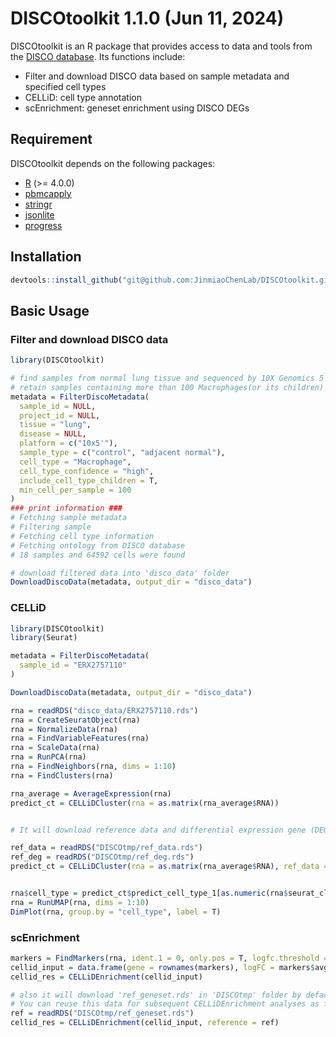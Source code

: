 # DISCOtoolkit 1.1.0 (Jun 11, 2024)

DISCOtoolkit is an R package that provides access to data and tools from the [DISCO database](https://www.immunesinglecell.org/). Its functions include:

- Filter and download DISCO data based on sample metadata and specified cell types
- CELLiD: cell type annotation
- scEnrichment: geneset enrichment using DISCO DEGs

## Requirement

DISCOtoolkit depends on the following packages:

-   [R](https://www.r-project.org/) (\>= 4.0.0)
-   [pbmcapply](https://cran.r-project.org/web/packages/pbmcapply/index.html)
-   [stringr](https://cran.r-project.org/web/packages/stringr/vignettes/stringr.html)
-   [jsonlite](https://cran.r-project.org/web/packages/jsonlite/index.html)
-   [progress](https://cran.r-project.org/web/packages/progress/index.html)


## Installation

``` r
devtools::install_github("git@github.com:JinmiaoChenLab/DISCOtoolkit.git")
```

## Basic Usage

### Filter and download DISCO data

``` r
library(DISCOtoolkit)

# find samples from normal lung tissue and sequenced by 10X Genomics 5' platform
# retain samples containing more than 100 Macrophages(or its children)
metadata = FilterDiscoMetadata(
  sample_id = NULL,
  project_id = NULL,
  tissue = "lung",
  disease = NULL,
  platform = c("10x5'"),
  sample_type = c("control", "adjacent normal"),
  cell_type = "Macrophage", 
  cell_type_confidence = "high", 
  include_cell_type_children = T, 
  min_cell_per_sample = 100
)
### print information ###
# Fetching sample metadata
# Filtering sample
# Fetching cell type information
# Fetching ontology from DISCO database
# 18 samples and 64592 cells were found

# download filtered data into 'disco_data' folder
DownloadDiscoData(metadata, output_dir = "disco_data")
```

### CELLiD

``` r
library(DISCOtoolkit)
library(Seurat)

metadata = FilterDiscoMetadata(
  sample_id = "ERX2757110"
)

DownloadDiscoData(metadata, output_dir = "disco_data")

rna = readRDS("disco_data/ERX2757110.rds")
rna = CreateSeuratObject(rna)
rna = NormalizeData(rna)
rna = FindVariableFeatures(rna)
rna = ScaleData(rna)
rna = RunPCA(rna)
rna = FindNeighbors(rna, dims = 1:10)
rna = FindClusters(rna)

rna_average = AverageExpression(rna)
predict_ct = CELLiDCluster(rna = as.matrix(rna_average$RNA))


# It will download reference data and differential expression gene (DEG) data from DISCO and save them in the 'DISCOtmp' folder by default. You can reuse this data for subsequent CELLiD analyses as follow:

ref_data = readRDS("DISCOtmp/ref_data.rds")
ref_deg = readRDS("DISCOtmp/ref_deg.rds")
predict_ct = CELLiDCluster(rna = as.matrix(rna_average$RNA), ref_data = ref_data, ref_deg = ref_deg)


rna$cell_type = predict_ct$predict_cell_type_1[as.numeric(rna$seurat_clusters)]
rna = RunUMAP(rna, dims = 1:10)
DimPlot(rna, group.by = "cell_type", label = T)
```

### scEnrichment

``` r
markers = FindMarkers(rna, ident.1 = 0, only.pos = T, logfc.threshold = 0.5)
cellid_input = data.frame(gene = rownames(markers), logFC = markers$avg_log2FC)
cellid_res = CELLiDEnrichment(cellid_input)

# also it will download 'ref_geneset.rds' in 'DISCOtmp' folder by default,
# You can reuse this data for subsequent CELLiDEnrichment analyses as follow:
ref = readRDS("DISCOtmp/ref_geneset.rds")
cellid_res = CELLiDEnrichment(cellid_input, reference = ref)
```
